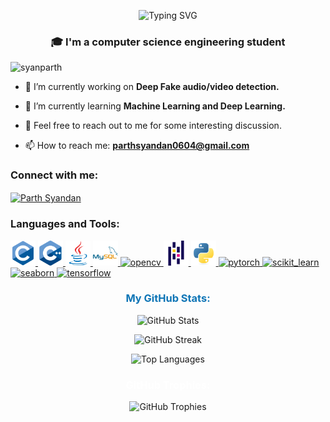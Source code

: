 <p align="center">
  <img src="https://readme-typing-svg.herokuapp.com?font=Fira+Code&size=40&pause=1000&color=0e75b6&center=true&vCenter=true&width=435&lines=I'm+Parth+Syandan" alt="Typing SVG" />
</p>

<h3 align="center">🎓 I'm a computer science engineering student</h3>

<p align="left">
  <img src="https://komarev.com/ghpvc/?username=syanparth&label=Profile%20views&color=0e75b6&style=flat" alt="syanparth" />
</p>

- 🔭 I’m currently working on **Deep Fake audio/video detection.**

- 🌱 I’m currently learning **Machine Learning and Deep Learning.**

- 💬 Feel free to reach out to me for some interesting discussion.

- 📫 How to reach me: **parthsyandan0604@gmail.com**

<h3 align="left">Connect with me:</h3>
<p align="left">
  <a href="https://linkedin.com/in/parth-syandan-65b635253/" target="blank">
    <img align="center" src="https://raw.githubusercontent.com/rahuldkjain/github-profile-readme-generator/master/src/images/icons/Social/linked-in-alt.svg" alt="Parth Syandan" height="30" width="40" />
  </a>
</p>

<h3 align="left">Languages and Tools:</h3>
<p align="left">
  <a href="https://www.cprogramming.com/" target="_blank" rel="noreferrer">
    <img src="https://raw.githubusercontent.com/devicons/devicon/master/icons/c/c-original.svg" alt="c" width="40" height="40"/>
  </a>
  <a href="https://www.w3schools.com/cpp/" target="_blank" rel="noreferrer">
    <img src="https://raw.githubusercontent.com/devicons/devicon/master/icons/cplusplus/cplusplus-original.svg" alt="cplusplus" width="40" height="40"/>
  </a>
  <a href="https://www.java.com" target="_blank" rel="noreferrer">
    <img src="https://raw.githubusercontent.com/devicons/devicon/master/icons/java/java-original.svg" alt="java" width="40" height="40"/>
  </a>
  <a href="https://www.mysql.com/" target="_blank" rel="noreferrer">
    <img src="https://raw.githubusercontent.com/devicons/devicon/master/icons/mysql/mysql-original-wordmark.svg" alt="mysql" width="40" height="40"/>
  </a>
  <a href="https://opencv.org/" target="_blank" rel="noreferrer">
    <img src="https://www.vectorlogo.zone/logos/opencv/opencv-icon.svg" alt="opencv" width="40" height="40"/>
  </a>
  <a href="https://pandas.pydata.org/" target="_blank" rel="noreferrer">
    <img src="https://raw.githubusercontent.com/devicons/devicon/2ae2a900d2f041da66e950e4d48052658d850630/icons/pandas/pandas-original.svg" alt="pandas" width="40" height="40"/>
  </a>
  <a href="https://www.python.org" target="_blank" rel="noreferrer">
    <img src="https://raw.githubusercontent.com/devicons/devicon/master/icons/python/python-original.svg" alt="python" width="40" height="40"/>
  </a>
  <a href="https://pytorch.org/" target="_blank" rel="noreferrer">
    <img src="https://www.vectorlogo.zone/logos/pytorch/pytorch-icon.svg" alt="pytorch" width="40" height="40"/>
  </a>
  <a href="https://scikit-learn.org/" target="_blank" rel="noreferrer">
    <img src="https://upload.wikimedia.org/wikipedia/commons/0/05/Scikit_learn_logo_small.svg" alt="scikit_learn" width="40" height="40"/>
  </a>
  <a href="https://seaborn.pydata.org/" target="_blank" rel="noreferrer">
    <img src="https://seaborn.pydata.org/_images/logo-mark-lightbg.svg" alt="seaborn" width="40" height="40"/>
  </a>
  <a href="https://www.tensorflow.org" target="_blank" rel="noreferrer">
    <img src="https://www.vectorlogo.zone/logos/tensorflow/tensorflow-icon.svg" alt="tensorflow" width="40" height="40"/>
  </a>
</p>

<h3 align="center" style="color: #0e75b6;">My GitHub Stats:</h3>
<p align="center">
  <img src="https://github-readme-stats.vercel.app/api?username=syanparth&show_icons=true&theme=dark&hide_border=true&icon_color=0e75b6&title_color=0e75b6&text_color=FFFFFF&bg_color=000000&animate=true" alt="GitHub Stats" />
</p>

<p align="center">
  <img src="https://github-readme-streak-stats.herokuapp.com/?user=syanparth&theme=dark&hide_border=true&fire=FFA500&ring=FFA500&sideNums=FFA500&sideLabels=0e75b6&background=000000&animate=true" alt="GitHub Streak" />
</p>

<p align="center">
  <img src="https://github-readme-stats.vercel.app/api/top-langs?username=syanparth&show_icons=true&locale=en&layout=compact&theme=dark&hide_border=true&icon_color=0e75b6&title_color=0e75b6&text_color=FFFFFF&bg_color=000000&animate=true" alt="Top Languages" />
</p>

<h3 align="center" style="color: #FFFFFF;">GitHub Trophies:</h3>
<p align="center">
  <img src="https://github-profile-trophy.vercel.app/?username=syanparth&theme=blueberry&no-bg=true&no-frame=true&margin-w=15&margin-h=15&column=4&title=Stars,Commits,Followers,Repositories&animate=true" alt="GitHub Trophies" />
</p>













